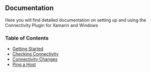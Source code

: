 ## Documentation

Here you will find detailed documentation on setting up and using the Connectivity Plugin for Xamarin and Windows

### Table of Contents
* [Getting Started](1-GettingStarted.md)
* [Checking Connectivity](2-CheckingConnectivity.md)
* [Connectivity Changes](3-ConnectivityChanges.md)
* [Ping a Host](4-PingaHost.md)